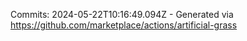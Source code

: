 Commits: 2024-05-22T10:16:49.094Z - Generated via https://github.com/marketplace/actions/artificial-grass
<br>
